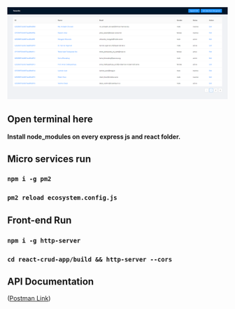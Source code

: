 <img width="800" src="https://raw.githubusercontent.com/ajoykarmakar/nodejs-microservice-crud-mongodb-csv-export/main/website.PNG" alt=""/>

## Open terminal here

#### Install node_modules on every express js and react folder.

## Micro services run

### `npm i -g pm2`

### `pm2 reload ecosystem.config.js `

## Front-end Run

### `npm i -g http-server`

### `cd react-crud-app/build && http-server --cors`

## API Documentation 

([Postman Link](https://documenter.getpostman.com/view/3662476/Uz5CLHzc))

